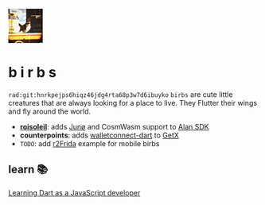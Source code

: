 ![smol](small_birb.png)

# b i r b s
`rad:git:hnrkpejps6hiqz46jdg4rta68p3w7d6ibuyko`
`birbs` are cute little creatures that are always looking for a place to live. They Flutter their wings and fly around the world.

- **[roisoleil](https://github.com/bmorphism/wasmbirbs/blob/main/roisoleil/bin/roisoleil.dart#L21)**: adds [Junø](https://docs.junonetwork.io/juno/readme) and CosmWasm support to [Alan SDK](https://alan-sdk.github.io/alan.dart/)
- **counterpoints**: adds [walletconnect-dart](https://pub.dev/packages/walletconnect_dart) to [GetX](https://pub.dev/packages/get)
- `TODO`: add [r2Frida](https://github.com/nowsecure/r2frida) example for mobile birbs


## learn 📚
[Learning Dart as a JavaScript developer](https://dart.dev/guides/language/coming-from/js-to-dart)